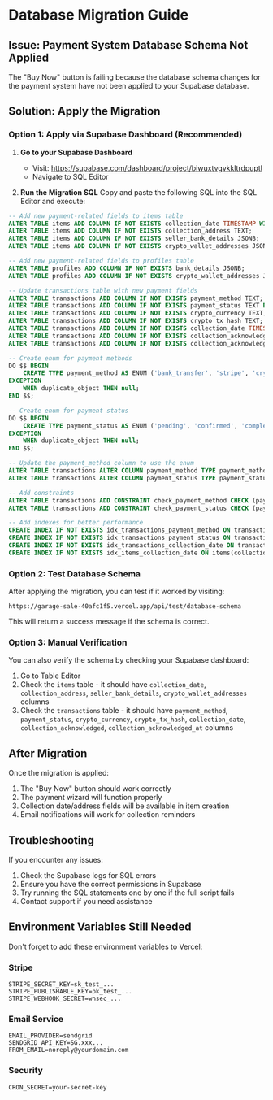 # Database Migration Guide

## Issue: Payment System Database Schema Not Applied

The "Buy Now" button is failing because the database schema changes for the payment system have not been applied to your Supabase database.

## Solution: Apply the Migration

### Option 1: Apply via Supabase Dashboard (Recommended)

1. **Go to your Supabase Dashboard**
   - Visit: https://supabase.com/dashboard/project/biwuxtvgvkkltrdpuptl
   - Navigate to SQL Editor

2. **Run the Migration SQL**
   Copy and paste the following SQL into the SQL Editor and execute:

```sql
-- Add new payment-related fields to items table
ALTER TABLE items ADD COLUMN IF NOT EXISTS collection_date TIMESTAMP WITH TIME ZONE;
ALTER TABLE items ADD COLUMN IF NOT EXISTS collection_address TEXT;
ALTER TABLE items ADD COLUMN IF NOT EXISTS seller_bank_details JSONB;
ALTER TABLE items ADD COLUMN IF NOT EXISTS crypto_wallet_addresses JSONB;

-- Add new payment-related fields to profiles table
ALTER TABLE profiles ADD COLUMN IF NOT EXISTS bank_details JSONB;
ALTER TABLE profiles ADD COLUMN IF NOT EXISTS crypto_wallet_addresses JSONB;

-- Update transactions table with new payment fields
ALTER TABLE transactions ADD COLUMN IF NOT EXISTS payment_method TEXT;
ALTER TABLE transactions ADD COLUMN IF NOT EXISTS payment_status TEXT DEFAULT 'pending';
ALTER TABLE transactions ADD COLUMN IF NOT EXISTS crypto_currency TEXT;
ALTER TABLE transactions ADD COLUMN IF NOT EXISTS crypto_tx_hash TEXT;
ALTER TABLE transactions ADD COLUMN IF NOT EXISTS collection_date TIMESTAMP WITH TIME ZONE;
ALTER TABLE transactions ADD COLUMN IF NOT EXISTS collection_acknowledged BOOLEAN DEFAULT FALSE;
ALTER TABLE transactions ADD COLUMN IF NOT EXISTS collection_acknowledged_at TIMESTAMP WITH TIME ZONE;

-- Create enum for payment methods
DO $$ BEGIN
    CREATE TYPE payment_method AS ENUM ('bank_transfer', 'stripe', 'crypto');
EXCEPTION
    WHEN duplicate_object THEN null;
END $$;

-- Create enum for payment status
DO $$ BEGIN
    CREATE TYPE payment_status AS ENUM ('pending', 'confirmed', 'completed', 'failed');
EXCEPTION
    WHEN duplicate_object THEN null;
END $$;

-- Update the payment_method column to use the enum
ALTER TABLE transactions ALTER COLUMN payment_method TYPE payment_method USING payment_method::payment_method;
ALTER TABLE transactions ALTER COLUMN payment_status TYPE payment_status USING payment_status::payment_status;

-- Add constraints
ALTER TABLE transactions ADD CONSTRAINT check_payment_method CHECK (payment_method IN ('bank_transfer', 'stripe', 'crypto'));
ALTER TABLE transactions ADD CONSTRAINT check_payment_status CHECK (payment_status IN ('pending', 'confirmed', 'completed', 'failed'));

-- Add indexes for better performance
CREATE INDEX IF NOT EXISTS idx_transactions_payment_method ON transactions(payment_method);
CREATE INDEX IF NOT EXISTS idx_transactions_payment_status ON transactions(payment_status);
CREATE INDEX IF NOT EXISTS idx_transactions_collection_date ON transactions(collection_date);
CREATE INDEX IF NOT EXISTS idx_items_collection_date ON items(collection_date);
```

### Option 2: Test Database Schema

After applying the migration, you can test if it worked by visiting:
```
https://garage-sale-40afc1f5.vercel.app/api/test/database-schema
```

This will return a success message if the schema is correct.

### Option 3: Manual Verification

You can also verify the schema by checking your Supabase dashboard:
1. Go to Table Editor
2. Check the `items` table - it should have `collection_date`, `collection_address`, `seller_bank_details`, `crypto_wallet_addresses` columns
3. Check the `transactions` table - it should have `payment_method`, `payment_status`, `crypto_currency`, `crypto_tx_hash`, `collection_date`, `collection_acknowledged`, `collection_acknowledged_at` columns

## After Migration

Once the migration is applied:
1. The "Buy Now" button should work correctly
2. The payment wizard will function properly
3. Collection date/address fields will be available in item creation
4. Email notifications will work for collection reminders

## Troubleshooting

If you encounter any issues:
1. Check the Supabase logs for SQL errors
2. Ensure you have the correct permissions in Supabase
3. Try running the SQL statements one by one if the full script fails
4. Contact support if you need assistance

## Environment Variables Still Needed

Don't forget to add these environment variables to Vercel:

### Stripe
```
STRIPE_SECRET_KEY=sk_test_...
STRIPE_PUBLISHABLE_KEY=pk_test_...
STRIPE_WEBHOOK_SECRET=whsec_...
```

### Email Service
```
EMAIL_PROVIDER=sendgrid
SENDGRID_API_KEY=SG.xxx...
FROM_EMAIL=noreply@yourdomain.com
```

### Security
```
CRON_SECRET=your-secret-key
```
